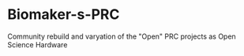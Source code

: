# Biomaker-s-PRC
Community rebuild and varyation of the "Open" PRC projects as Open Science Hardware
